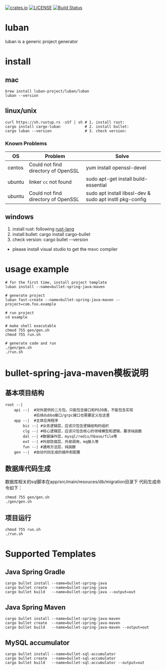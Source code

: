 
[![crates.io](https://img.shields.io/badge/crates.io-0.2.7-green.svg)](https://crates.io/crates/cargo-bullet)
[![LICENSE](https://img.shields.io/badge/LICENSE-apache-green.svg)](http://www.apache.org/licenses/LICENSE-2.0)
[![Build Status](https://www.travis-ci.org/thegenius/bullet.svg?branch=master)](https://www.travis-ci.org/thegenius/bullet)

# luban
luban is a generic project generator

# install
## mac
```shell script
brew install luban-project/luban/luban
luban --version
```

## linux/unix
```shell script
curl https://sh.rustup.rs -sSf | sh # 1. install rust: 
cargo install cargo-luban           # 2. install bullet: 
cargo luban --version               # 3. check version: 
```


### Known Problems
|OS|Problem|Solve|
|--|--|--|
|centos|Could not find directory of OpenSSL|yum install openssl-devel|
|ubuntu|linker `cc` not found|sudo apt-get install build-essential|
|ubuntu|Could not find directory of OpenSSL|sudo apt install libssl-dev & sudo apt instll pkg-config|  

## windows
1. install rust: following [rust-lang](https://www.rust-lang.org/tools/install)
2. install bullet: cargo install cargo-bullet
3. check version: cargo bullet --version
* please install visual studio to get the msvc compiler

# usage example
```shell script
# for the first time, install project template
luban install --name=bullet-spring-java-maven 

# generate project
luban fast-create --name=bullet-spring-java-maven --project=com.foo.example

# run project
cd example

# make shell executable
chmod 755 gen/gen.sh
chmod 755 run.sh

# generate code and run
./gen/gen.sh 
./run.sh
```

# bullet-spring-java-maven模板说明

## 基本项目结构
```text
root --|
    api --|  #对外提供的二方包，只能包含接口和POJO类，不能包含实现
             #后续dubbo接口/grpc接口也需要定义在这里
    app --|  #主体应用程序
        biz --| #业务逻辑层，应该只包含逻辑结构的组织
        clg --| #核心逻辑层，应该只包含核心的领域模型和逻辑，要求纯函数
        dal --| #数据操作层，mysql/redis/hbase/file等
        ext --| #外部防腐层，外部调用，mq接入等
        fun --| #通用方法层，纯函数
    gen --|  #自动代码生成的插件和配置
```

## 数据库代码生成
数据库相关的sql脚本在app/src/main/resouces/db/migration目录下
代码生成命令如下：
```shell script
chmod 755 gen/gen.sh
./gen/gen.sh
```

## 项目运行
```shell script
chmod 755 run.sh
./run.sh
```


# Supported Templates
## Java Spring Gradle
```text
cargo bullet install --name=bullet-spring-java
cargo bullet create  --name=bullet-spring-java
cargo bullet build   --name=bullet-spring-java --output=out 
```

## Java Spring Maven
```text
cargo bullet install --name=bullet-spring-java-maven
cargo bullet create  --name=bullet-spring-java-maven
cargo bullet build   --name=bullet-spring-java-maven --output=out
```

## MySQL accumulator
```text
cargo bullet install --name=bullet-sql-accumulator
cargo bullet create  --name=bullet-sql-accumulator
cargo bullet build   --name=bullet-sql-accumulator --output=out 
```
